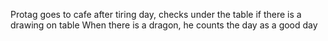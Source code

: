 Protag goes to cafe after tiring day,
checks under the table if there is a drawing on table
When there is a dragon, 
he counts the day as a good day